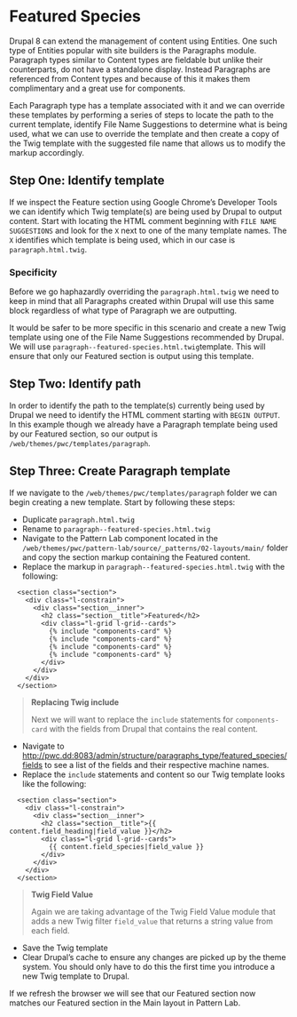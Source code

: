 # Featured Species
Drupal 8 can extend the management of content using Entities.  One such type of Entities popular with site builders is the Paragraphs module.  Paragraph types similar to Content types are fieldable but unlike their counterparts, do not have a standalone display.  Instead Paragraphs are referenced from Content types and because of this it makes them complimentary and a great use for components.

Each Paragraph type has a template associated with it and we can override these templates by performing a series of steps to locate the path to the current template, identify File Name Suggestions to determine what is being used, what we can use to override the template and then create a copy of the Twig template with the suggested file name that allows us to modify the markup accordingly.

## Step One: Identify template
If we inspect the Feature section using Google Chrome’s Developer Tools we can identify which Twig template(s) are being used by Drupal to output content.  Start with locating the HTML comment beginning with `FILE NAME SUGGESTIONS` and look for the `X` next to one of the many template names. The `X` identifies which template is being used, which in our case is `paragraph.html.twig`.

### Specificity
Before we go haphazardly overriding the `paragraph.html.twig` we need to keep in mind that all Paragraphs created within Drupal will use this same block regardless of what type of Paragraph we are outputting.

It would be safer to be more specific in this scenario and create a new Twig template using one of the File Name Suggestions recommended by Drupal.  We will use `paragraph--featured-species.html.twig`template.  This will ensure that only our Featured section is output using this template.

## Step Two: Identify path
In order to identify the path to the template(s) currently being used by Drupal we need to identify the HTML comment starting with `BEGIN OUTPUT`.  In this example though we already have a Paragraph template being used by our Featured section, so our output is `/web/themes/pwc/templates/paragraph`.

## Step Three: Create Paragraph template
If we navigate to the `/web/themes/pwc/templates/paragraph` folder we can begin creating a new template.  Start by following these steps:

- Duplicate `paragraph.html.twig`
- Rename to `paragraph--featured-species.html.twig`
- Navigate to the Pattern Lab component located in the `/web/themes/pwc/pattern-lab/source/_patterns/02-layouts/main/` folder and copy the section markup containing the Featured content.
- Replace the markup in `paragraph--featured-species.html.twig` with the following:

```
  <section class="section">
    <div class="l-constrain">
      <div class="section__inner">
        <h2 class="section__title">Featured</h2>
        <div class="l-grid l-grid--cards">
          {% include "components-card" %}
          {% include "components-card" %}
          {% include "components-card" %}
          {% include "components-card" %}
        </div>
      </div>
    </div>
  </section>
```

> **Replacing Twig include**
>
> Next we will want to replace the `include` statements for `components-card` with the fields from Drupal that contains the real content.

- Navigate to http://pwc.dd:8083/admin/structure/paragraphs_type/featured_species/fields to see a list of the fields and their respective machine names.
- Replace the `include` statements and content so our Twig template looks like the following:

```
  <section class="section">
    <div class="l-constrain">
      <div class="section__inner">
        <h2 class="section__title">{{ content.field_heading|field_value }}</h2>
        <div class="l-grid l-grid--cards">
          {{ content.field_species|field_value }}
        </div>
      </div>
    </div>
  </section>
```

> **Twig Field Value**
>
> Again we are taking advantage of the Twig Field Value module that adds a new Twig filter `field_value` that returns a string value from each field.

- Save the Twig template
- Clear Drupal’s cache to ensure any changes are picked up by the theme system.  You should only have to do this the first time you introduce a new Twig template to Drupal.

If we refresh the browser we will see that our Featured section now matches our Featured section in the Main layout in Pattern Lab.
